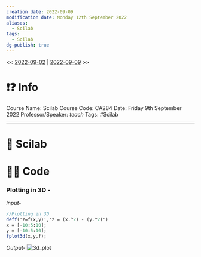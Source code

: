 ```yaml
---
creation date: 2022-09-09
modification date: Monday 12th September 2022
aliases:
  - Scilab
tags:
  - Scilab
dg-publish: true
---
```


<< [2022-09-02](2022-09-02.md.md) | [2022-09-09](.md) >>

# ❗❓ Info
Course Name: Scilab
Course Code: CA284
Date: Friday 9th September 2022
Professor/Speaker: *teach*
Tags: #Scilab 

---
# 📑 Scilab

# 👨‍💻 Code

### Plotting in 3D -

*Input-*
```scilab
//Plotting in 3D
deff('z=f(x,y)','z = (x.^2) - (y.^2)')
x = [-10:5:10];
y = [-10:5:10];
fplot3d(x,y,f);
```

*Output-*
 ![3d_plot](3d_plot.png)